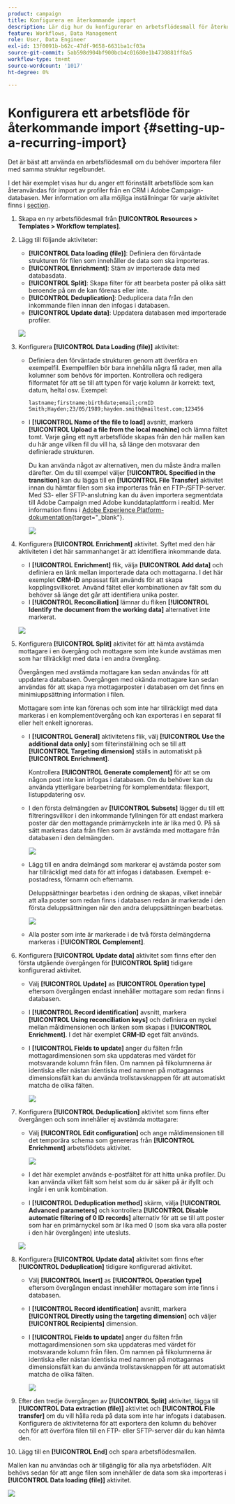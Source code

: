 ```yaml
---
product: campaign
title: Konfigurera en återkommande import
description: Lär dig hur du konfigurerar en arbetsflödesmall för återkommande importer.
feature: Workflows, Data Management
role: User, Data Engineer
exl-id: 13f0091b-b62c-47df-9658-6631ba1cf03a
source-git-commit: 5ab598d904bf900bcb4c01680e1b4730881ff8a5
workflow-type: tm+mt
source-wordcount: '1017'
ht-degree: 0%

---
```


# Konfigurera ett arbetsflöde för återkommande import {#setting-up-a-recurring-import}



Det är bäst att använda en arbetsflödesmall om du behöver importera filer med samma struktur regelbundet.

I det här exemplet visas hur du anger ett förinställt arbetsflöde som kan återanvändas för import av profiler från en CRM i Adobe Campaign-databasen. Mer information om alla möjliga inställningar för varje aktivitet finns i [section](activities.md).

1. Skapa en ny arbetsflödesmall från **[!UICONTROL Resources > Templates > Workflow templates]**.
1. Lägg till följande aktiviteter:

   * **[!UICONTROL Data loading (file)]**: Definiera den förväntade strukturen för filen som innehåller de data som ska importeras.
   * **[!UICONTROL Enrichment]**: Stäm av importerade data med databasdata.
   * **[!UICONTROL Split]**: Skapa filter för att bearbeta poster på olika sätt beroende på om de kan förenas eller inte.
   * **[!UICONTROL Deduplication]**: Deduplicera data från den inkommande filen innan den infogas i databasen.
   * **[!UICONTROL Update data]**: Uppdatera databasen med importerade profiler.

   ![](assets/import_template_example0.png)

1. Konfigurera **[!UICONTROL Data Loading (file)]** aktivitet:

   * Definiera den förväntade strukturen genom att överföra en exempelfil. Exempelfilen bör bara innehålla några få rader, men alla kolumner som behövs för importen. Kontrollera och redigera filformatet för att se till att typen för varje kolumn är korrekt: text, datum, heltal osv. Exempel:

     ```
     lastname;firstname;birthdate;email;crmID
     Smith;Hayden;23/05/1989;hayden.smith@mailtest.com;123456
     ```

   * I **[!UICONTROL Name of the file to load]** avsnitt, markera **[!UICONTROL Upload a file from the local machine]** och lämna fältet tomt. Varje gång ett nytt arbetsflöde skapas från den här mallen kan du här ange vilken fil du vill ha, så länge den motsvarar den definierade strukturen.

     Du kan använda något av alternativen, men du måste ändra mallen därefter. Om du till exempel väljer **[!UICONTROL Specified in the transition]** kan du lägga till en **[!UICONTROL File Transfer]** aktivitet innan du hämtar filen som ska importeras från en FTP-/SFTP-server. Med S3- eller SFTP-anslutning kan du även importera segmentdata till Adobe Campaign med Adobe kunddataplattform i realtid. Mer information finns i [Adobe Experience Platform-dokumentation](https://experienceleague.adobe.com/docs/experience-platform/destinations/catalog/email-marketing/adobe-campaign.html){target="_blank"}.

     ![](assets/import_template_example1.png)

1. Konfigurera **[!UICONTROL Enrichment]** aktivitet. Syftet med den här aktiviteten i det här sammanhanget är att identifiera inkommande data.

   * I **[!UICONTROL Enrichment]** flik, välja **[!UICONTROL Add data]** och definiera en länk mellan importerade data och mottagarna. I det här exemplet **CRM-ID** anpassat fält används för att skapa kopplingsvillkoret. Använd fältet eller kombinationen av fält som du behöver så länge det går att identifiera unika poster.
   * I **[!UICONTROL Reconciliation]** lämnar du fliken **[!UICONTROL Identify the document from the working data]** alternativet inte markerat.

   ![](assets/import_template_example2.png)

1. Konfigurera **[!UICONTROL Split]** aktivitet för att hämta avstämda mottagare i en övergång och mottagare som inte kunde avstämas men som har tillräckligt med data i en andra övergång.

   Övergången med avstämda mottagare kan sedan användas för att uppdatera databasen. Övergången med okända mottagare kan sedan användas för att skapa nya mottagarposter i databasen om det finns en minimiuppsättning information i filen.

   Mottagare som inte kan förenas och som inte har tillräckligt med data markeras i en komplementövergång och kan exporteras i en separat fil eller helt enkelt ignoreras.

   * I **[!UICONTROL General]** aktivitetens flik, välj **[!UICONTROL Use the additional data only]** som filterinställning och se till att **[!UICONTROL Targeting dimension]** ställs in automatiskt på **[!UICONTROL Enrichment]**.

     Kontrollera **[!UICONTROL Generate complement]** för att se om någon post inte kan infogas i databasen. Om du behöver kan du använda ytterligare bearbetning för komplementdata: filexport, listuppdatering osv.

   * I den första delmängden av **[!UICONTROL Subsets]** lägger du till ett filtreringsvillkor i den inkommande fyllningen för att endast markera poster där den mottagande primärnyckeln inte är lika med 0. På så sätt markeras data från filen som är avstämda med mottagare från databasen i den delmängden.

     ![](assets/import_template_example3.png)

   * Lägg till en andra delmängd som markerar ej avstämda poster som har tillräckligt med data för att infogas i databasen. Exempel: e-postadress, förnamn och efternamn.

     Deluppsättningar bearbetas i den ordning de skapas, vilket innebär att alla poster som redan finns i databasen redan är markerade i den första deluppsättningen när den andra deluppsättningen bearbetas.

     ![](assets/import_template_example3_2.png)

   * Alla poster som inte är markerade i de två första delmängderna markeras i **[!UICONTROL Complement]**.

1. Konfigurera **[!UICONTROL Update data]** aktivitet som finns efter den första utgående övergången för **[!UICONTROL Split]** tidigare konfigurerad aktivitet.

   * Välj **[!UICONTROL Update]** as **[!UICONTROL Operation type]** eftersom övergången endast innehåller mottagare som redan finns i databasen.
   * I **[!UICONTROL Record identification]** avsnitt, markera **[!UICONTROL Using reconciliation keys]** och definiera en nyckel mellan måldimensionen och länken som skapas i **[!UICONTROL Enrichment]**. I det här exemplet **CRM-ID** eget fält används.
   * I **[!UICONTROL Fields to update]** anger du fälten från mottagardimensionen som ska uppdateras med värdet för motsvarande kolumn från filen. Om namnen på filkolumnerna är identiska eller nästan identiska med namnen på mottagarnas dimensionsfält kan du använda trollstavsknappen för att automatiskt matcha de olika fälten.

     ![](assets/import_template_example6.png)

1. Konfigurera **[!UICONTROL Deduplication]** aktivitet som finns efter övergången och som innehåller ej avstämda mottagare:

   * Välj **[!UICONTROL Edit configuration]** och ange måldimensionen till det temporära schema som genereras från **[!UICONTROL Enrichment]** arbetsflödets aktivitet.

     ![](assets/import_template_example4.png)

   * I det här exemplet används e-postfältet för att hitta unika profiler. Du kan använda vilket fält som helst som du är säker på är ifyllt och ingår i en unik kombination.
   * I **[!UICONTROL Deduplication method]** skärm, välja **[!UICONTROL Advanced parameters]** och kontrollera **[!UICONTROL Disable automatic filtering of 0 ID records]** alternativ för att se till att poster som har en primärnyckel som är lika med 0 (som ska vara alla poster i den här övergången) inte utesluts.

   ![](assets/import_template_example7.png)

1. Konfigurera **[!UICONTROL Update data]** aktivitet som finns efter **[!UICONTROL Deduplication]** tidigare konfigurerad aktivitet.

   * Välj **[!UICONTROL Insert]** as **[!UICONTROL Operation type]** eftersom övergången endast innehåller mottagare som inte finns i databasen.
   * I **[!UICONTROL Record identification]** avsnitt, markera **[!UICONTROL Directly using the targeting dimension]** och väljer **[!UICONTROL Recipients]** dimension.
   * I **[!UICONTROL Fields to update]** anger du fälten från mottagardimensionen som ska uppdateras med värdet för motsvarande kolumn från filen. Om namnen på filkolumnerna är identiska eller nästan identiska med namnen på mottagarnas dimensionsfält kan du använda trollstavsknappen för att automatiskt matcha de olika fälten.

     ![](assets/import_template_example8.png)

1. Efter den tredje övergången av **[!UICONTROL Split]** aktivitet, lägga till **[!UICONTROL Data extraction (file)]** aktivitet och **[!UICONTROL File transfer]** om du vill hålla reda på data som inte har infogats i databasen. Konfigurera de aktiviteterna för att exportera den kolumn du behöver och för att överföra filen till en FTP- eller SFTP-server där du kan hämta den.
1. Lägg till en **[!UICONTROL End]** och spara arbetsflödesmallen.

Mallen kan nu användas och är tillgänglig för alla nya arbetsflöden. Allt behövs sedan för att ange filen som innehåller de data som ska importeras i **[!UICONTROL Data loading (file)]** aktivitet.

![](assets/import_template_example9.png)
